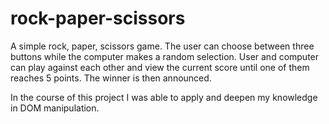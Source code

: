 # rock-paper-scissors

A simple rock, paper, scissors game. The user can choose between three buttons while the computer makes a random selection. User and computer can play against each other and view the current score until one of them reaches 5 points. The winner is then announced. 

In the course of this project I was able to apply and deepen my knowledge in DOM manipulation.
